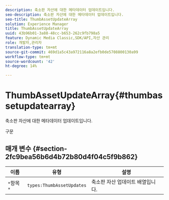 ```yaml
---
description: 축소판 자산에 대한 메타데이터 업데이트입니다.
seo-description: 축소판 자산에 대한 메타데이터 업데이트입니다.
seo-title: ThumbAssetUpdateArray
solution: Experience Manager
title: ThumbAssetUpdateArray
uuid: 43b96b01-3a88-48cc-b653-262c9fb798a5
feature: Dynamic Media Classic,SDK/API,자산 관리
role: 개발자,관리자
translation-type: tm+mt
source-git-commit: 469d1a5c43a972116a8a2efb0de5708800130a99
workflow-type: tm+mt
source-wordcount: '42'
ht-degree: 14%

---
```



# ThumbAssetUpdateArray{#thumbassetupdatearray}

축소판 자산에 대한 메타데이터 업데이트입니다.

구문

## 매개 변수 {#section-2fc9bea56b6d4b72b80d4f04c5f9b862}

| 이름 | 유형 | 설명 |
|---|---|---|
| `*`항목`*` | `types:ThumbAssetUpdates` | 축소판 자산 업데이트 배열입니다. |

